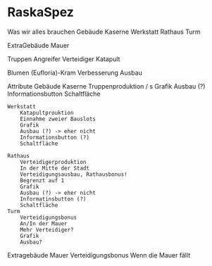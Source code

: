 RaskaSpez
=========


Was wir alles brauchen
Gebäude
    Kaserne
    Werkstatt
    Rathaus
    Turm

ExtraGebäude
    Mauer
    
Truppen
    Angreifer
    Verteidiger
    Katapult

Blumen (Eufloria)-Kram
    Verbesserung
    Ausbau

Attribute
Gebäude
	Kaserne
		Truppenproduktion / s
	  	Grafik
	  	Ausbau (?)
	  	Informationsbutton
	  	Schaltfläche
	  	
	Werkstatt
		Katapultprouktion
		Einnahme zweier Bauslots
		Grafik
		Ausbau (?) -> eher nicht
		Informationsbutton (?)
		Schaltfläche
		
	Rathaus
		Verteidigerproduktion
		In der Mitte der Stadt
		Verteidigungsausbau, Rathausbonus!
		Begrenzt auf 1
		Grafik
		Ausbau (?) -> eher nicht
		Informatinsbutton (?)
		Schaltfläche
	Turm
		Verteidigungsbonus
		An/In der Mauer
		Mehr Verteidiger?
		Grafik
		Ausbau?
		
Extragebäude
	Mauer
		Verteidigungsbonus
		Wenn die Mauer fällt 
	
	  
